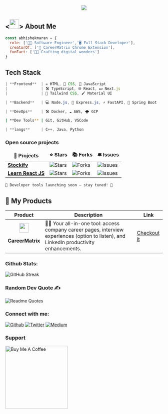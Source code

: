<!-- <img src="https://github.com/Maran1947/Maran1947/assets/69248165/5c8cff49-9816-433b-91e8-20638b4bf0ea"/> -->
<div align="center">
  <img src="https://github.com/Maran1947/Maran1947/assets/69248165/c8b57b01-3e85-4f9b-ad03-af8c31f77dae"/>
</div> 

  
<!-- <h4 align="center">I am really glad 🤗 to see you here!</h4> -->

<!--
<img src="https://emojis.slackmojis.com/emojis/images/1531849430/4246/blob-sunglasses.gif?1531849430" width="30"/> 
-->

## <<img src="https://emojis.slackmojis.com/emojis/images/1531849430/4246/blob-sunglasses.gif?1531849430" width="30"/>> About Me
```js
const abhishekmaran = {
  role: ['👨‍💻 Software Engineer','🖥 Full Stack Developer'],
  creatorOf: ['💼 CareerMatrix Chrome Extension'],
  funFact: ['🎯✨ Crafting digital wonders']
} 
```

## Tech Stack
```js
| **Frontend**  | ☠ HTML, 🎨 CSS, 🔧 JavaScript                                              |
|               | 🛠️ TypeScript, 🌐 React, ⏭ Next.js                                 
|               | 🎨 Tailwind CSS, 🖌 Material UI                                      |
```
```css
| **Backend**   | 💻 Node.js, 🚄 Express.js, ⚡ FastAPI, 👢 Spring Boot          |
```
```python
| **DevOps**    | 🛠️ Docker, ☁️ AWS, 🌩 GCP                                             |
```
```bash
| **Dev Tools** | Git, GitHub, VSCode                                                           |
```
```rust
| **langs**     | C++, Java, Python                                                     |
```

<h3>Open source projects</h3>
<table>
  <thead align="center">
    <tr border: none;>
      <td><b>🎁 Projects</b></td>
      <td><b>⭐ Stars</b></td>
      <td><b>📚 Forks</b></td>
      <td><b>🛎 Issues</b></td>
    </tr>
  </thead>
  <tbody>
     <tr>
      <td><a href="https://github.com/Maran1947/Stockify"><b>Stockify</b></a></td>
      <td><img alt="Stars" src="https://img.shields.io/github/stars/maran1947/stockify?style=flat-square&labelColor=343b41"/></td>
      <td><img alt="Forks" src="https://img.shields.io/github/forks/maran1947/stockify?style=flat-square&labelColor=343b41"/></td>
      <td><img alt="Issues" src="https://img.shields.io/github/issues/maran1947/stockify?style=flat-square&labelColor=343b41"/></td>
<!--       <td><img alt="Pull Requests" src="https://img.shields.io/github/issues-pr/maran1947/stockify?style=flat-square&labelColor=343b41"/></td> -->
<!--       <td><img alt="Pull Requests" src="https://img.shields.io/github/contributors/maran1947/Stockify?style=flat-square&labelColor=343b41"/></td> -->
    </tr>
    <tr>
      <td><a href="https://github.com/maran1947/learn_react_js"><b>Learn React JS</b></a></td>
      <td><img alt="Stars" src="https://img.shields.io/github/stars/maran1947/learn_react_js?style=flat-square&labelColor=343b41"/></td>
      <td><img alt="Forks" src="https://img.shields.io/github/forks/maran1947/learn_react_js?style=flat-square&labelColor=343b41"/></td>
      <td><img alt="Issues" src="https://img.shields.io/github/issues/maran1947/learn_react_js?style=flat-square&labelColor=343b41"/></td>
<!--       <td><img alt="Pull Requests" src="https://img.shields.io/github/issues-pr/maran1947/learn_react_js?style=flat-square&labelColor=343b41"/></td> -->
<!--       <td><img alt="Pull Requests" src="https://img.shields.io/github/contributors/maran1947/learn_react_js?style=flat-square&labelColor=343b41"/></td> -->
    </tr>
  </tbody>
</table>

```python
🚀 Developer tools launching soon — stay tuned! 🔧
```

## 🚀 My Products

| Product       | Description                                   | Link                                      |
|---------------|-----------------------------------------------|-------------------------------------------|
| <div align="center" > <img src="https://github.com/user-attachments/assets/6f29d2c7-150e-4642-800c-84058268f2d4" width="30"/> <p>**CareerMatrix**</p> </div>  | 🏄‍♂️ Your all-in-one tool: access company career pages, interview experiences (option to listen), and LinkedIn productivity enhancements. | [Checkout it](https://chromewebstore.google.com/detail/career-matrix/bancpnkhkbjcjdibikfobbjpoahmkagm)||

### Github Stats:
![GitHub Streak](https://github-readme-streak-stats.herokuapp.com?user=maran1947&theme=blueberry&date_format=M%20j%5B%2C%20Y%5D)
<!-- 
(![](https://komarev.com/ghpvc/?username=maran1947))  
<p>&nbsp;<img align="center" src="https://github-readme-stats.vercel.app/api?username=maran1947&show_icons=true&locale=en&theme=gotham" alt="maran1947" /></p>
-->

### Random Dev Quote ✍
![Readme Quotes](https://quotes-github-readme.vercel.app/api?type=horizontal&theme=algolia)

### Connect with me:
<p>
 <a href="https://github.com/maran1947" target="_blank"><img alt="Github" src="https://img.shields.io/badge/GitHub-%2312100E.svg?&style=for-the-badge&logo=Github&logoColor=white" /></a> 
 <a href="https://twitter.com/maran_1947" target="_blank"><img alt="Twitter" src="https://img.shields.io/badge/twitter-%231DA1F2.svg?&style=for-the-badge&logo=twitter&logoColor=white" /></a> 
 <a href="https://medium.com/@abhishekmaran" target="_blank"><img alt="Medium" src="https://img.shields.io/badge/medium-%2312100E.svg?&style=for-the-badge&logo=medium&logoColor=white" /></a>
</p>

### Support
 <!-- <a href="https://www.buymeacoffee.com/abhishekmaran" target="_blank"><img src="https://cdn.buymeacoffee.com/buttons/default-orange.png" alt="Buy Me A Coffee" height="41" width="174"></a> -->
 <p align="left">
  <a href="https://www.buymeacoffee.com/abhishekmaran" target="_blank">
    <img src="https://cdn.buymeacoffee.com/buttons/v2/default-red.png" alt="Buy Me A Coffee" width="200">
  </a>
</p>
